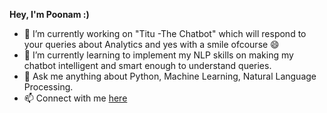 **Hey, I'm Poonam :)**

- 🔭 I’m currently working on "Titu -The Chatbot" which will respond to your queries about Analytics and yes with a smile ofcourse 😄
- 🌱 I’m currently learning to implement my NLP skills on making my chatbot intelligent and smart enough to understand queries.
- 💬 Ask me anything about Python, Machine Learning, Natural Language Processing.
- 📫 Connect with me [here](https://www.linkedin.com/in/poonam-verma-8170aaa8/)

